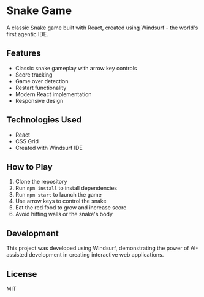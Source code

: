 # Snake Game

A classic Snake game built with React, created using Windsurf - the world's first agentic IDE.

## Features
- Classic snake gameplay with arrow key controls
- Score tracking
- Game over detection
- Restart functionality
- Modern React implementation
- Responsive design

## Technologies Used
- React
- CSS Grid
- Created with Windsurf IDE

## How to Play
1. Clone the repository
2. Run `npm install` to install dependencies
3. Run `npm start` to launch the game
4. Use arrow keys to control the snake
5. Eat the red food to grow and increase score
6. Avoid hitting walls or the snake's body

## Development
This project was developed using Windsurf, demonstrating the power of AI-assisted development in creating interactive web applications.

## License
MIT
